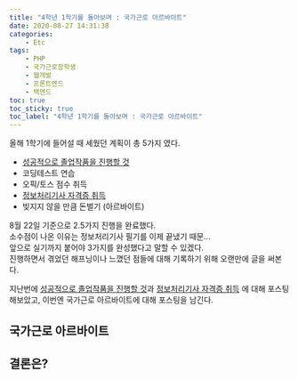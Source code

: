 ```yaml
---
title: "4학년 1학기를 돌아보며 : 국가근로 아르바이트"
date: 2020-08-27 14:31:38
categories:
    - Etc
tags:
    - PHP
    - 국가근로장학생
    - 웹개발
    - 프론트엔드
    - 백엔드
toc: true
toc_sticky: true
toc_label: "4학년 1학기를 돌아보며 : 국가근로 아르바이트"
---
```


올해 1학기에 들어설 때 세웠던 계획이 총 5가지 였다.
- [성공적으로 졸업작품을 진행할 것](https://hyeon9mak.github.io/etc/4%ED%95%99%EB%85%84_1%ED%95%99%EA%B8%B0%EB%A5%BC_%EB%8F%8C%EC%95%84%EB%B3%B4%EB%A9%B0_-_%EC%A1%B8%EC%97%85%EC%9E%91%ED%92%88_%EC%A7%84%ED%96%89/)
- 코딩테스트 연습
- 오픽/토스 점수 취득
- [정보처리기사 자격증 취득](https://hyeon9mak.github.io/etc/4%ED%95%99%EB%85%84_1%ED%95%99%EA%B8%B0%EB%A5%BC_%EB%8F%8C%EC%95%84%EB%B3%B4%EB%A9%B0_-_%EC%A0%95%EB%B3%B4%EC%B2%98%EB%A6%AC%EA%B8%B0%EC%82%AC_%ED%95%84%EA%B8%B0/)
- 빚지지 않을 만큼 돈벌기 (아르바이트)

8월 22일 기준으로 2.5가지 진행을 완료했다.  
소수점이 나온 이유는 정보처리기사 필기를 이제 끝냈기 때문...  
앞으로 실기까지 붙어야 3가지를 완성했다고 말할 수 있겠다.  
진행하면서 겪었던 해프닝이나 느꼈던 점들에 대해 기록하기 위해 오랜만에 글을 써본다.  
  
지난번에 [성공적으로 졸업작품을 진행할 것](https://hyeon9mak.github.io/etc/4%ED%95%99%EB%85%84_1%ED%95%99%EA%B8%B0%EB%A5%BC_%EB%8F%8C%EC%95%84%EB%B3%B4%EB%A9%B0_-_%EC%A1%B8%EC%97%85%EC%9E%91%ED%92%88_%EC%A7%84%ED%96%89/)과 [정보처리기사 자격증 취득](https://hyeon9mak.github.io/etc/4%ED%95%99%EB%85%84_1%ED%95%99%EA%B8%B0%EB%A5%BC_%EB%8F%8C%EC%95%84%EB%B3%B4%EB%A9%B0_-_%EC%A0%95%EB%B3%B4%EC%B2%98%EB%A6%AC%EA%B8%B0%EC%82%AC_%ED%95%84%EA%B8%B0/) 
에 대해 포스팅해보았고, 이번엔 국가근로 아르바이트에 대해 포스팅을 남긴다.

  
## 국가근로 아르바이트
  
## 결론은?


